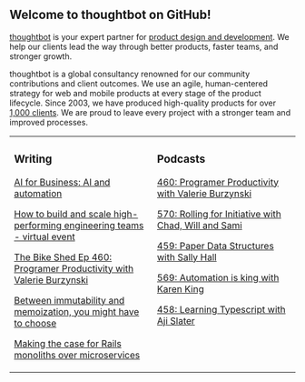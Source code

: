 ## Welcome to thoughtbot on GitHub!

[thoughtbot][1] is your expert partner for [product design and development][2].
We help our clients lead the way through better products, faster teams, and stronger growth.

thoughtbot is a global consultancy renowned for our community contributions and
client outcomes. We use an agile, human-centered strategy for web and mobile
products at every stage of the product lifecycle. Since 2003, we have produced
high-quality products for over [1,000 clients][3]. We are proud to leave every
project with a stronger team and improved processes.

<table><tr><td valign="top" width="50%">

### Writing

<!-- blog starts -->
[AI for Business: AI and automation](https://feed.thoughtbot.com/link/24077/17012688/automation-and-ai)

[How to build and scale high-performing engineering teams - virtual event](https://feed.thoughtbot.com/link/24077/17012386/how-to-build-and-scale-high-performing-engineering-teams-virtual-event)

[The Bike Shed Ep 460: Programer Productivity with Valerie Burzynski](https://feed.thoughtbot.com/link/24077/17012141/the-bike-shed-ep-460-programer-productivity-with-valerie-burzynski)

[Between immutability and memoization, you might have to choose](https://feed.thoughtbot.com/link/24077/17011872/between-immutability-and-memoization-you-might-have-to-choose)

[Making the case for Rails monoliths over microservices](https://feed.thoughtbot.com/link/24077/17011189/making-the-case-for-monoliths-over-microservices)

<!-- blog ends -->
</td><td valign="top" width="50%">

### Podcasts

<!-- podcasts starts -->
[460: Programer Productivity with Valerie Burzynski](https://bikeshed.thoughtbot.com/460)

[570: Rolling for Initiative with Chad, Will and Sami](https://podcast.thoughtbot.com/570)

[459: Paper Data Structures with Sally Hall](https://bikeshed.thoughtbot.com/459)

[569: Automation is king with Karen King](https://podcast.thoughtbot.com/569)

[458: Learning Typescript with Aji Slater](https://bikeshed.thoughtbot.com/458)

<!-- podcasts ends -->
</td></tr></table>

[1]: https://thoughtbot.com
[2]: https://thoughtbot.com/services
[3]: https://thoughtbot.com/case-studies
